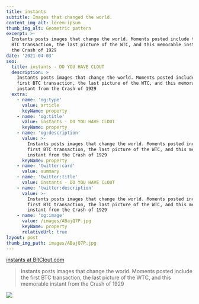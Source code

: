 ```yaml
---
title: instants
subtitle: Images that changed the world.
content_img_alt: lorem-ipsum
thumb_img_alt: Geometric pattern
excerpt: >-
  Instants posts images that change the world. Moments posted include the first
  BTC transaction, the last picture of the WTC, and this memorable instant from
  the Crash of 1929
date: '2021-04-03'
seo:
  title: instants - DO YOU HAVE CLOUT
  description: >
    Instants posts images that change the world. Moments posted include the
    first BTC transaction, the last picture of the WTC, and this memorable
    instant from the Crash of 1929
  extra:
    - name: 'og:type'
      value: article
      keyName: property
    - name: 'og:title'
      value: instants - DO YOU HAVE CLOUT
      keyName: property
    - name: 'og:description'
      value: >-
        Instants posts images that change the world. Moments posted include the
        first BTC transaction, the last picture of the WTC, and this memorable
        instant from the Crash of 1929
      keyName: property
    - name: 'twitter:card'
      value: summary
    - name: 'twitter:title'
      value: instants - DO YOU HAVE CLOUT
    - name: 'twitter:description'
      value: >-
        Instants posts images that change the world. Moments posted include the
        first BTC transaction, the last picture of the WTC, and this memorable
        instant from the Crash of 1929
    - name: 'og:image'
      value: /images/ABajQ7P.jpg
      keyName: property
      relativeUrl: true
layout: post
thumb_img_path: images/ABajQ7P.jpg
---
```

[instants at BitClout.com](https://bitclout.com/u/instants)

> Instants posts images that change the world. Moments posted include the first BTC transaction, the last picture of the WTC, and this memorable instant from the Crash of 1929

![](/images/ABajQ7P.jpg)
